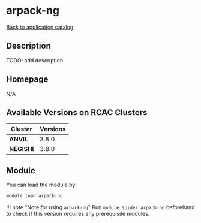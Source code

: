 # arpack-ng

[Back to application catalog](../app_catalog.md)

## Description

TODO: add description

## Homepage

N/A

## Available Versions on RCAC Clusters

|Cluster|Versions|
|---|---|
**ANVIL**|3.8.0
**NEGISHI**|3.8.0

## Module

You can load the module by:

```bash
module load arpack-ng
```

!!! note "Note for using `arpack-ng`"
    Run `module spider arpack-ng` beforehand to check if this version requires any prerequisite modules.
